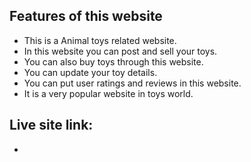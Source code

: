 ## Features of this website
* This is a Animal toys related website.
* In this website you can post and sell your toys.
* You can also buy toys through this website.
* You can update your toy details.
* You can put user ratings and reviews in this website.
* It is a very popular website in toys world.

## Live site link:
* 